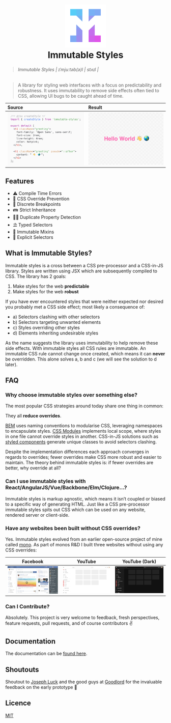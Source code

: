 <h1 align="center"><img src="./docs/_images/logo.png" width="130px" height="135px" /><br>Immutable Styles</h1>

> ###### Immutable Styles | ɪˈmjuːtəb(ə)l | stʌɪl |

> A library for styling web interfaces with a focus on predictability and robustness. It uses immutability to remove side effects often tied to CSS, allowing UI bugs to be caught ahead of time.

| Source | Result |
| :----------------- | :----- |
| ![](./docs/_images/HelloWorldSource.png) | ![](./docs/_images/HelloWorldResult.png) |

## Features

- ⚠️ Compile Time Errors
- 🚫 CSS Override Prevention
- 📱 Discrete Breakpoints
- 👪 Strict Inheritance
- 🕵🏻 Duplicate Property Detection
- ⛱️ Typed Selectors
- 🗿 Immutable Mixins
- 🏹 Explicit Selectors

## What is Immutable Styles?

Immutable styles is a cross between a CSS pre-processor and a CSS-in-JS library. Styles are written using JSX which are subsequently compiled to CSS. The library has 2 goals:

1. Make styles for the web **predictable**
2. Make styles for the web **robust**

If you have ever encountered styles that were neither expected nor desired you probably met a CSS side effect; most likely a consequence of:

- a) Selectors clashing with other selectors
- b) Selectors targeting unwanted elements
- c) Styles overriding other styles
- d) Elements inheriting undesirable styles

As the name suggests the library uses immutability to help remove these side effects. With immutable styles all CSS rules are immutable. An immutable CSS rule cannot change once created, which means it can **never** be overridden. This alone solves a, b and c (we will see the solution to d later).

## FAQ

### Why choose immutable styles over something else?

The most popular CSS strategies around today share one thing in common:

They all **reduce overrides**.

[BEM](http://getbem.com/naming/) uses naming conventions to modularise CSS, leveraging namespaces to encapsulate styles. [CSS Modules](https://github.com/css-modules/css-modules) implements local scope, where styles in one file cannot override styles in another. CSS-in-JS solutions such as [styled components](https://www.styled-components.com/) generate unique classes to avoid selectors clashing.

Despite the implementation differences each approach converges in regards to overrides; fewer overrides make CSS more robust and easier to maintain. The theory behind immutable styles is: if fewer overrides are better, why override at all?

### Can I use immutable styles with React/AngularJS/Vue/Backbone/Elm/Clojure...?

Immutable styles is markup agnostic, which means it isn’t coupled or biased to a specific way of generating HTML. Just like a CSS pre-processor immutable styles spits out CSS which can be used on any website, rendered server or client-side.

### Have any websites been built without CSS overrides?

Yes. Immutable styles evolved from an earlier open-source project of mine called [mono](https://callum-hart.gitbooks.io/mono/). As part of monos R&D I built three websites without using any CSS overrides:

| Facebook | YouTube | YouTube (Dark) |
| --- | --- | --- |
| [![](./docs/_images/facebook-screenshot.png)](https://callum-hart.github.io/mono/examples/facebook/facebook.html) | [![](./docs/_images/youtube-light-screenshot.png)](https://callum-hart.github.io/mono/examples/youtube/youtube.html) | [![](./docs/_images/youtube-dark-screenshot.png)](https://callum-hart.github.io/mono/examples/youtube/youtube.html?theme=dark) |

### Can I Contribute?

Absolutely. This project is very welcome to feedback, fresh perspectives, feature requests, pull requests, and of course contributors ✌️

## Documentation

The documentation can be [found here](https://callum-hart.gitbook.io/immutable-styles/).

## Shoutouts

Shoutout to [Joseph Luck](https://github.com/josephluck) and the good guys at [Goodlord](https://github.com/ohgoodlord) for the invaluable feedback on the early prototype 🙌

## Licence

[MIT](https://github.com/callum-hart/immutable-styles/blob/master/LICENSE)
